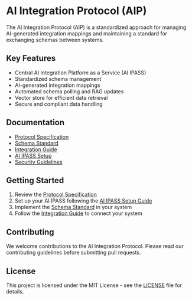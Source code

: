 # AI Integration Protocol (AIP)

The AI Integration Protocol (AIP) is a standardized approach for managing AI-generated integration mappings and maintaining a standard for exchanging schemas between systems.

## Key Features

- Central AI Integration Platform as a Service (AI IPASS)
- Standardized schema management
- AI-generated integration mappings
- Automated schema polling and RAG updates
- Vector store for efficient data retrieval
- Secure and compliant data handling

## Documentation

- [Protocol Specification](protocol-specification.md)
- [Schema Standard](schema-standard.md)
- [Integration Guide](integration-guide.md)
- [AI IPASS Setup](ai-ipass-setup.md)
- [Security Guidelines](security-guidelines.md)

## Getting Started

1. Review the [Protocol Specification](protocol-specification.md)
2. Set up your AI IPASS following the [AI IPASS Setup Guide](ai-ipass-setup.md)
3. Implement the [Schema Standard](schema-standard.md) in your system
4. Follow the [Integration Guide](integration-guide.md) to connect your system

## Contributing

We welcome contributions to the AI Integration Protocol. Please read our contributing guidelines before submitting pull requests.

## License

This project is licensed under the MIT License - see the [LICENSE](LICENSE) file for details.